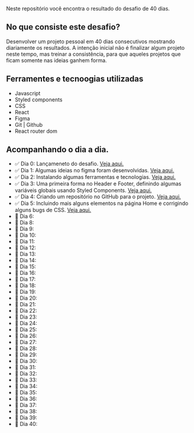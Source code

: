Neste repositório você encontra o resultado do desafio de 40 dias.

<h2> No que consiste este desafio?</h2>

Desenvolver um projeto pessoal em 40 dias consecutivos mostrando diariamente os resultados. A intenção inicial não é finalizar algum projeto neste tempo, mas treinar a consistência, para que aqueles projetos que ficam somente nas ideias ganhem forma.

<h2>Ferramentes e tecnoogias utilizadas</h2>
<ul>
    <li>Javascript</li>
    <li>Styled components</li>
    <li>CSS</li>
    <li>React</li>
    <li>Figma</li>
    <li>Git | Github</li>
    <li>React router dom</li>
</ul>

<h2>Acompanhando o dia a dia.</h2>
<ul>
    <li> ✅ Dia 0: Lançameneto do desafio. 
        <a href="https://www.linkedin.com/feed/update/urn:li:activity:6933389021481992192/">Veja aqui.<a>  
    </li>
    <li> ✅ Dia 1: Algumas ideias no figma foram desenvolvidas. 
        <a href="https://www.linkedin.com/feed/update/urn:li:activity:6933904787541254144/">Veja aqui.</a>
    </li>
    <li> ✅ Dia 2: Instalando algumas ferramentas e tecnologias. 
        <a href="https://www.linkedin.com/feed/update/urn:li:activity:6934266571427074049/">Veja aqui.
        </a>
    </li>
    <li> ✅ Dia 3: Uma primeira forma no Header e Footer, definindo algumas variáveis globais usando Styled Components.
        <a href="www.linkedin.com/feed/update/urn:li:activity:6934266571427074049/">Veja aqui.</a>  
    </li>
    <li> ✅ Dia 4: Criando um repositório no GitHub para o projeto.
        <a href="https://www.linkedin.com/feed/update/urn:li:activity:6935030958198808576/">Veja aqui.</a> 
    </li>
    <li> ✅ Dia 5: Incluindo mais alguns elementos na página Home e corrigindo alguns bugs de CSS.
        <a href="https://www.linkedin.com/feed/update/urn:li:activity:6935358719958380544/">Veja aqui.</a> 
    </li>
    <li> 🔲 Dia 6:  </li>
    <li> 🔲 Dia 8: </li>
    <li> 🔲 Dia 9: </li>
    <li> 🔲 Dia 10: </li>
    <li> 🔲 Dia 11: </li>
    <li> 🔲 Dia 12: </li>
    <li> 🔲 Dia 13: </li>
    <li> 🔲 Dia 14: </li>
    <li> 🔲 Dia 15: </li>
    <li> 🔲 Dia 16: </li>
    <li> 🔲 Dia 17: </li>
    <li> 🔲 Dia 18: </li>
    <li> 🔲 Dia 19: </li>
    <li> 🔲 Dia 20: </li>
    <li> 🔲 Dia 21: </li>
    <li> 🔲 Dia 22: </li>
    <li> 🔲 Dia 23: </li>
    <li> 🔲 Dia 24: </li>
    <li> 🔲 Dia 25: </li>
    <li> 🔲 Dia 26: </li>
    <li> 🔲 Dia 27: </li>
    <li> 🔲 Dia 28: </li>
    <li> 🔲 Dia 29: </li>
    <li> 🔲 Dia 30: </li>
    <li> 🔲 Dia 31: </li>
    <li> 🔲 Dia 32: </li>
    <li> 🔲 Dia 33: </li>
    <li> 🔲 Dia 34: </li>
    <li> 🔲 Dia 35: </li>
    <li> 🔲 Dia 36: </li>
    <li> 🔲 Dia 37: </li>
    <li> 🔲 Dia 38: </li>
    <li> 🔲 Dia 39: </li>
    <li> 🔲 Dia 40: </li>
</ul>